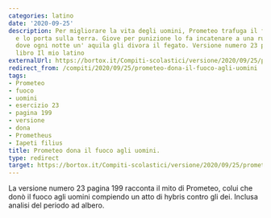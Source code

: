```yaml
---
categories: latino
date: '2020-09-25'
description: Per migliorare la vita degli uomini, Prometeo trafuga il fuoco agli dei
  e lo porta sulla terra. Giove per punizione lo fa incatenare a una rupe del Caucaso,
  dove ogni notte un' aquila gli divora il fegato. Versione numero 23 pagina 199 del
  libro Il mio latino
externalUrl: https://bortox.it/Compiti-scolastici/versione/2020/09/25/prometeo-dona-il-fuoco-agli-uomini.html
redirect_from: /compiti/2020/09/25/prometeo-dona-il-fuoco-agli-uomini
tags:
- Prometeo
- fuoco
- uomini
- esercizio 23
- pagina 199
- versione
- dona
- Prometheus
- Iapeti filius
title: Prometeo dona il fuoco agli uomini.
type: redirect
target: https://bortox.it/Compiti-scolastici/versione/2020/09/25/prometeo-dona-il-fuoco-agli-uomini.html
---
```



La versione numero 23 pagina 199 racconta il mito di Prometeo, colui che donò il fuoco agli uomini compiendo un atto di hybris contro gli dei. Inclusa analisi del periodo ad albero.